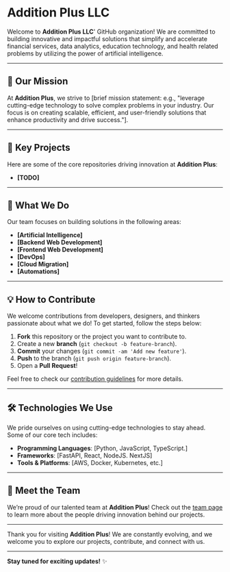 # Addition Plus LLC

Welcome to **Addition Plus LLC**' GitHub organization! We are committed to building innovative and impactful solutions that simplify and accelerate financial services, data analytics, education technology, and health related problems by utilizing the power of artificial intelligence.

---

## 🚀 Our Mission

At **Addition Plus**, we strive to [brief mission statement: e.g., "leverage cutting-edge technology to solve complex problems in your industry. Our focus is on creating scalable, efficient, and user-friendly solutions that enhance productivity and drive success."].

---

## 🌟 Key Projects

Here are some of the core repositories driving innovation at **Addition Plus**:

- **[TODO]**

---

## 💼 What We Do

Our team focuses on building solutions in the following areas:

- **[Artificial Intelligence]**
- **[Backend Web Development]**
- **[Frontend Web Development]**
- **[DevOps]**
- **[Cloud Migration]**
- **[Automations]**

---

## 💡 How to Contribute

We welcome contributions from developers, designers, and thinkers passionate about what we do! To get started, follow the steps below:

1. **Fork** this repository or the project you want to contribute to.
2. Create a new **branch** (`git checkout -b feature-branch`).
3. **Commit** your changes (`git commit -am 'Add new feature'`).
4. **Push** to the branch (`git push origin feature-branch`).
5. Open a **Pull Request**!

Feel free to check our [contribution guidelines](#) for more details.

---

## 🛠️ Technologies We Use

We pride ourselves on using cutting-edge technologies to stay ahead. Some of our core tech includes:

- **Programming Languages**: [Python, JavaScript, TypeScript.]
- **Frameworks**: [FastAPI, React, NodeJS. NextJS]
- **Tools & Platforms**: [AWS, Docker, Kubernetes, etc.]

---

## 👥 Meet the Team

We’re proud of our talented team at **Addition Plus**! Check out the [team page](#) to learn more about the people driving innovation behind our projects.

---

Thank you for visiting **Addition Plus**! We are constantly evolving, and we welcome you to explore our projects, contribute, and connect with us.

---

**Stay tuned for exciting updates!** ✨
